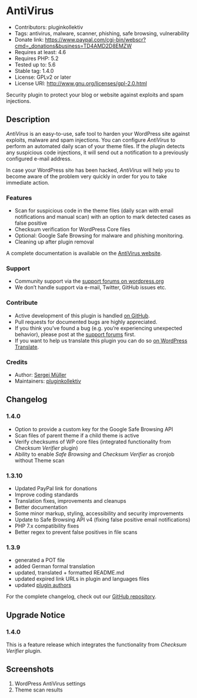 # AntiVirus #
* Contributors:      pluginkollektiv
* Tags:              antivirus, malware, scanner, phishing, safe browsing, vulnerability
* Donate link:       https://www.paypal.com/cgi-bin/webscr?cmd=_donations&business=TD4AMD2D8EMZW
* Requires at least: 4.6
* Requires PHP:      5.2
* Tested up to:      5.6
* Stable tag:        1.4.0
* License:           GPLv2 or later
* License URI:       http://www.gnu.org/licenses/gpl-2.0.html

Security plugin to protect your blog or website against exploits and spam injections.

## Description ##
*AntiVirus* is an easy-to-use, safe tool to harden your WordPress site against exploits, malware and spam injections.
You can configure *AntiVirus* to perform an automated daily scan of your theme files. If the plugin detects any suspicious code injections, it will send out a notification to a previously configured e-mail address.

In case your WordPress site has been hacked, *AntiVirus* will help you to become aware of the problem very quickly in order for you to take immediate action.

### Features ###
* Scan for suspicious code in the theme files (daily scan with email notifications and manual scan) with an option to mark detected cases as false positive
* Checksum verification for WordPress Core files
* Optional: Google Safe Browsing for malware and phishing monitoring.
* Cleaning up after plugin removal

A complete documentation is available on the [AntiVirus website](https://antivirus.pluginkollektiv.org/documentation/).

### Support ###
* Community support via the [support forums on wordpress.org](https://wordpress.org/support/plugin/antivirus)
* We don’t handle support via e-mail, Twitter, GitHub issues etc.

### Contribute ###
* Active development of this plugin is handled [on GitHub](https://github.com/pluginkollektiv/antivirus).
* Pull requests for documented bugs are highly appreciated.
* If you think you’ve found a bug (e.g. you’re experiencing unexpected behavior), please post at the [support forums](https://wordpress.org/support/plugin/antivirus) first.
* If you want to help us translate this plugin you can do so [on WordPress Translate](https://translate.wordpress.org/projects/wp-plugins/antivirus).

### Credits ###
* Author: [Sergej Müller](https://sergejmueller.github.io/)
* Maintainers: [pluginkollektiv](https://pluginkollektiv.org)


## Changelog ##

### 1.4.0 ###
* Option to provide a custom key for the Google Safe Browsing API
* Scan files of parent theme if a child theme is active
* Verify checksums of WP core files (integrated functionality from _Checksum Verifier_ plugin)
* Ability to enable _Safe Browsing_ and _Checksum Verifier_ as cronjob without Theme scan

### 1.3.10 ###
* Updated PayPal link for donations
* Improve coding standards
* Translation fixes, improvements and cleanups
* Better documentation
* Some minor markup, styling, accessibility and security improvements
* Update to Safe Browsing API v4 (fixing false positive email notifications)
* PHP 7.x compatibility fixes
* Better regex to prevent false positives in file scans

### 1.3.9 ###
* generated a POT file
* added German formal translation
* updated, translated + formatted README.md
* updated expired link URLs in plugin and languages files
* updated [plugin authors](https://gist.github.com/glueckpress/f058c0ab973d45a72720)

For the complete changelog, check out our [GitHub repository](https://github.com/pluginkollektiv/antivirus).

## Upgrade Notice ##

### 1.4.0 ###
This is a feature release which integrates the functionality from _Checksum Verifier_ plugin.

## Screenshots ##
1. WordPress AntiVirus settings
2. Theme scan results
